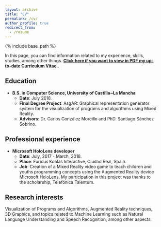 ```yaml
---
layout: archive
title: "CV"
permalink: /cv/
author_profile: true
redirect_from:
  - /resume
---
```


{% include base_path %}

In this page, you can find information related to my experience,  skills, studies, among other things. 
<a href='http://cris21395.github.io/files/cv.pdf'>
  <b>Click here if you want to view in PDF my up-to-date Curriculum Vitae</b>
</a>.

<!-- <embed src="http://cris21395.github.io/files/cv.pdf" width="650" height="1800" type='application/pdf'> -->

## Education
* **B.S. in Computer Science, University of Castilla~La Mancha**
  * **Date**: July 2018.
  * **Final Degree Project**: AsgAR: Graphical representation generator system for the visualization of programs and algorithms
  using Mixed Reality.
  * **Advisors**: Dr. Carlos González Morcillo and PhD. Santiago Sánchez Sobrino.

## Professional experience
* **Microsoft HoloLens developer**
  * **Date**: July, 2017 - March, 2018.
  * **Place**: Furious Koalas Interactive, Ciudad Real, Spain.
  * **Job**: Creation of a Mixed Reality video game to teach children and youths programming concepts using the Augmented Reality device
  Microsoft HoloLens. My participation in this project was thanks to the scholarship, Telefónica Talentum.

## Research interests
Visualization of Programs and Algorithms, Augmented Reality techniques, 3D Graphics, and topics related to Machine Learning such 
as Natural Language Understanding and Speech Recognition, among other aspects.

<!---## Publications
  <ul>{% for post in site.publications %}
    {% include archive-single-cv.html %}
  {% endfor %}</ul>
-->
<!---## Talks
  <ul>{% for post in site.talks %}
    {% include archive-single-talk-cv.html %}
  {% endfor %}</ul>
-->  
<!---## Teaching
  <ul>{% for post in site.teaching %}
    {% include archive-single-cv.html %}
  {% endfor %}</ul>
-->
